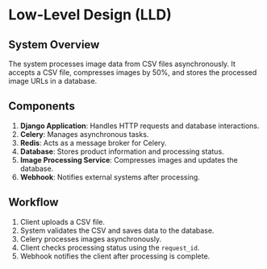 # Low-Level Design (LLD)

## System Overview
The system processes image data from CSV files asynchronously. It accepts a CSV file, compresses images by 50%, and stores the processed image URLs in a database.

## Components
1. **Django Application**: Handles HTTP requests and database interactions.
2. **Celery**: Manages asynchronous tasks.
3. **Redis**: Acts as a message broker for Celery.
4. **Database**: Stores product information and processing status.
5. **Image Processing Service**: Compresses images and updates the database.
6. **Webhook**: Notifies external systems after processing.

## Workflow
1. Client uploads a CSV file.
2. System validates the CSV and saves data to the database.
3. Celery processes images asynchronously.
4. Client checks processing status using the `request_id`.
5. Webhook notifies the client after processing is complete.

